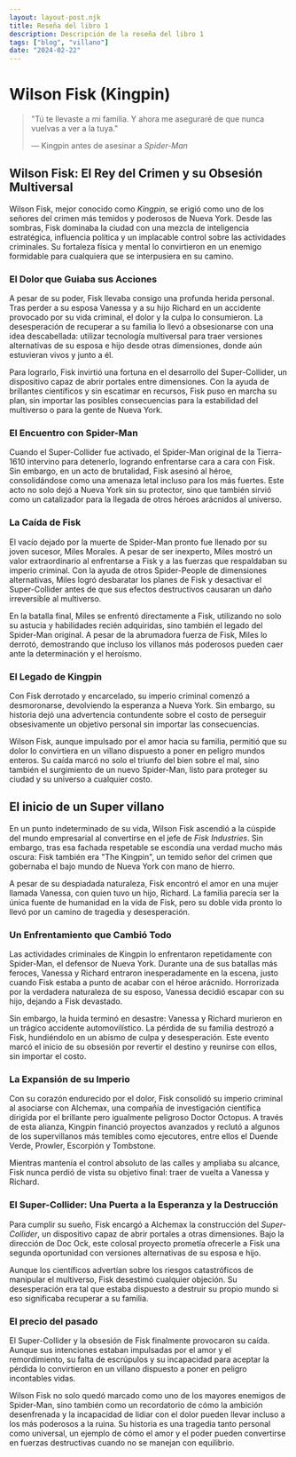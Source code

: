 ```yaml
---
layout: layout-post.njk
title: Reseña del libro 1
description: Descripción de la reseña del libro 1
tags: ["blog", "villano"]
date: "2024-02-22"
---
```


# Wilson Fisk (Kingpin)

>  "Tú te llevaste a mi familia. Y ahora me aseguraré de que nunca vuelvas a ver a la tuya."
>
> ― Kingpin antes de asesinar a *Spider-Man*

## **Wilson Fisk: El Rey del Crimen y su Obsesión Multiversal**  

Wilson Fisk, mejor conocido como *Kingpin*, se erigió como uno de los señores del crimen más temidos y poderosos de Nueva York. Desde las sombras, Fisk dominaba la ciudad con una mezcla de inteligencia estratégica, influencia política y un implacable control sobre las actividades criminales. Su fortaleza física y mental lo convirtieron en un enemigo formidable para cualquiera que se interpusiera en su camino.  

### **El Dolor que Guiaba sus Acciones**  
A pesar de su poder, Fisk llevaba consigo una profunda herida personal. Tras perder a su esposa Vanessa y a su hijo Richard en un accidente provocado por su vida criminal, el dolor y la culpa lo consumieron. La desesperación de recuperar a su familia lo llevó a obsesionarse con una idea descabellada: utilizar tecnología multiversal para traer versiones alternativas de su esposa e hijo desde otras dimensiones, donde aún estuvieran vivos y junto a él.  

Para lograrlo, Fisk invirtió una fortuna en el desarrollo del Super-Collider, un dispositivo capaz de abrir portales entre dimensiones. Con la ayuda de brillantes científicos y sin escatimar en recursos, Fisk puso en marcha su plan, sin importar las posibles consecuencias para la estabilidad del multiverso o para la gente de Nueva York.  

### **El Encuentro con Spider-Man**  
Cuando el Super-Collider fue activado, el Spider-Man original de la Tierra-1610 intervino para detenerlo, logrando enfrentarse cara a cara con Fisk. Sin embargo, en un acto de brutalidad, Fisk asesinó al héroe, consolidándose como una amenaza letal incluso para los más fuertes. Este acto no solo dejó a Nueva York sin su protector, sino que también sirvió como un catalizador para la llegada de otros héroes arácnidos al universo.  

### **La Caída de Fisk**  
El vacío dejado por la muerte de Spider-Man pronto fue llenado por su joven sucesor, Miles Morales. A pesar de ser inexperto, Miles mostró un valor extraordinario al enfrentarse a Fisk y a las fuerzas que respaldaban su imperio criminal. Con la ayuda de otros Spider-People de dimensiones alternativas, Miles logró desbaratar los planes de Fisk y desactivar el Super-Collider antes de que sus efectos destructivos causaran un daño irreversible al multiverso.  

En la batalla final, Miles se enfrentó directamente a Fisk, utilizando no solo su astucia y habilidades recién adquiridas, sino también el legado del Spider-Man original. A pesar de la abrumadora fuerza de Fisk, Miles lo derrotó, demostrando que incluso los villanos más poderosos pueden caer ante la determinación y el heroísmo.  

### **El Legado de Kingpin**  
Con Fisk derrotado y encarcelado, su imperio criminal comenzó a desmoronarse, devolviendo la esperanza a Nueva York. Sin embargo, su historia dejó una advertencia contundente sobre el costo de perseguir obsesivamente un objetivo personal sin importar las consecuencias.  

Wilson Fisk, aunque impulsado por el amor hacia su familia, permitió que su dolor lo convirtiera en un villano dispuesto a poner en peligro mundos enteros. Su caída marcó no solo el triunfo del bien sobre el mal, sino también el surgimiento de un nuevo Spider-Man, listo para proteger su ciudad y su universo a cualquier costo.

## **El inicio de un Super villano**  

En un punto indeterminado de su vida, Wilson Fisk ascendió a la cúspide del mundo empresarial al convertirse en el jefe de *Fisk Industries*. Sin embargo, tras esa fachada respetable se escondía una verdad mucho más oscura: Fisk también era "The Kingpin", un temido señor del crimen que gobernaba el bajo mundo de Nueva York con mano de hierro.  

A pesar de su despiadada naturaleza, Fisk encontró el amor en una mujer llamada Vanessa, con quien tuvo un hijo, Richard. La familia parecía ser la única fuente de humanidad en la vida de Fisk, pero su doble vida pronto lo llevó por un camino de tragedia y desesperación.  

### **Un Enfrentamiento que Cambió Todo**  
Las actividades criminales de Kingpin lo enfrentaron repetidamente con Spider-Man, el defensor de Nueva York. Durante una de sus batallas más feroces, Vanessa y Richard entraron inesperadamente en la escena, justo cuando Fisk estaba a punto de acabar con el héroe arácnido. Horrorizada por la verdadera naturaleza de su esposo, Vanessa decidió escapar con su hijo, dejando a Fisk devastado.  

Sin embargo, la huida terminó en desastre: Vanessa y Richard murieron en un trágico accidente automovilístico. La pérdida de su familia destrozó a Fisk, hundiéndolo en un abismo de culpa y desesperación. Este evento marcó el inicio de su obsesión por revertir el destino y reunirse con ellos, sin importar el costo.  

### **La Expansión de su Imperio**  
Con su corazón endurecido por el dolor, Fisk consolidó su imperio criminal al asociarse con Alchemax, una compañía de investigación científica dirigida por el brillante pero igualmente peligroso Doctor Octopus. A través de esta alianza, Kingpin financió proyectos avanzados y reclutó a algunos de los supervillanos más temibles como ejecutores, entre ellos el Duende Verde, Prowler, Escorpión y Tombstone.  

Mientras mantenía el control absoluto de las calles y ampliaba su alcance, Fisk nunca perdió de vista su objetivo final: traer de vuelta a Vanessa y Richard.  

### **El Super-Collider: Una Puerta a la Esperanza y la Destrucción**  
Para cumplir su sueño, Fisk encargó a Alchemax la construcción del *Super-Collider*, un dispositivo capaz de abrir portales a otras dimensiones. Bajo la dirección de Doc Ock, este colosal proyecto prometía ofrecerle a Fisk una segunda oportunidad con versiones alternativas de su esposa e hijo.  

Aunque los científicos advertían sobre los riesgos catastróficos de manipular el multiverso, Fisk desestimó cualquier objeción. Su desesperación era tal que estaba dispuesto a destruir su propio mundo si eso significaba recuperar a su familia.  

### **El precio del pasado**  
El Super-Collider y la obsesión de Fisk finalmente provocaron su caída. Aunque sus intenciones estaban impulsadas por el amor y el remordimiento, su falta de escrúpulos y su incapacidad para aceptar la pérdida lo convirtieron en un villano dispuesto a poner en peligro incontables vidas.  

Wilson Fisk no solo quedó marcado como uno de los mayores enemigos de Spider-Man, sino también como un recordatorio de cómo la ambición desenfrenada y la incapacidad de lidiar con el dolor pueden llevar incluso a los más poderosos a la ruina. Su historia es una tragedia tanto personal como universal, un ejemplo de cómo el amor y el poder pueden convertirse en fuerzas destructivas cuando no se manejan con equilibrio.